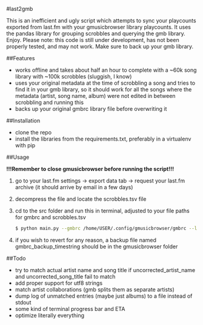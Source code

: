 #last2gmb

This is an inefficient and ugly script which attempts to sync your playcounts exported from last.fm with your gmusicbrowser library playcounts. It uses the pandas library for grouping scrobbles and querying the gmb library. Enjoy.
Please note: this code is still under development, has not been properly tested, and may not work. Make sure to back up your gmb library.

##Features

- works offline and takes about half an hour to complete with a ~60k song library with ~100k scrobbles (sluggish, I know)
- uses your original metadata at the time of scrobbling a song and tries to find it in your gmb library, so it should work for all the songs where the metadata (artist, song name, album) were not edited in between scrobbling and running this
- backs up your original gmbrc library file before overwriting it

##Installation

- clone the repo
- install the libraries from the requirements.txt, preferably in a virtualenv with pip

##Usage 

**!!!Remember to close gmusicbrowser before running the script!!!**

1. go to your last.fm settings -> export data tab -> request your last.fm archive (it should arrive by email in a few days)
2. decompress the file and locate the scrobbles.tsv file
3. cd to the src folder and run this in terminal, adjusted to your file paths for gmbrc and scrobbles.tsv
    
    ```bash
    $ python main.py --gmbrc /home/USER/.config/gmusicbrowser/gmbrc --lastdb /PATH/TO/scrobbles.tsv
    ```

4. if you wish to revert for any reason, a backup file named gmbrc_backup_timestring should be in the gmusicbrowser folder

##Todo

- try to match actual artist name and song title if uncorrected_artist_name and uncorrected_song_title fail to match
- add proper support for utf8 strings
- match artist collaborations (gmb splits them as separate artists)
- dump log of unmatched entries (maybe just albums) to a file instead of stdout
- some kind of terminal progress bar and ETA
- optimize literally everything